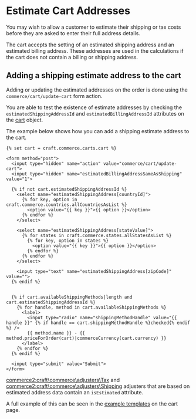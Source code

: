 # Estimate Cart Addresses

You may wish to allow a customer to estimate their shipping or tax costs before they are asked to enter their full address details.

The cart accepts the setting of an estimated shipping address and an estimated billing address. These addresses are used in the calculations if the cart does not contain a billing or shipping address.

## Adding a shipping estimate address to the cart

Adding or updating the estimated addresses on the order is done using the `commerce/cart/update-cart` form action.

You are able to test the existence of estimate addresses by checking the `estimatedShippingAddressId` and `estimatedBillingAddressId` attributes on the [cart](commerce2:craft\commerce\elements\Order) object.

The example below shows how you can add a shipping estimate address to the cart.

```twig
{% set cart = craft.commerce.carts.cart %}

<form method="post">
  <input type="hidden" name="action" value="commerce/cart/update-cart">
  <input type="hidden" name="estimatedBillingAddressSameAsShipping" value="1">

  {% if not cart.estimatedShippingAddressId %}
    <select name="estimatedShippingAddress[countryId]">
      {% for key, option in craft.commerce.countries.allCountriesAsList %}
        <option value="{{ key }}">{{ option }}</option>
      {% endfor %}
    </select>

    <select name="estimatedShippingAddress[stateValue]">
      {% for states in craft.commerce.states.allStatesAsList %}
        {% for key, option in states %}
          <option value="{{ key }}">{{ option }}</option>
        {% endfor %}
      {% endfor %}
    </select>

    <input type="text" name="estimatedShippingAddress[zipCode]" value="">
  {% endif %}


  {% if cart.availableShippingMethods|length and cart.estimatedShippingAddressId %}
    {% for handle, method in cart.availableShippingMethods %}
      <label>
        <input type="radio" name="shippingMethodHandle" value="{{ handle }}" {% if handle == cart.shippingMethodHandle %}checked{% endif %} />
        {{ method.name }} - {{ method.priceForOrder(cart)|commerceCurrency(cart.currency) }}
      </label>
    {% endfor %}
  {% endif %}

  <input type="submit" value="Submit">
</form>
```

<commerce2:craft\commerce\adjusters\Tax> and <commerce2:craft\commerce\adjusters\Shipping> adjusters that are based on estimated address data contain an `isEstimated` attribute.

A full example of this can be seen in the [example templates](example-templates.md) on the cart page.
